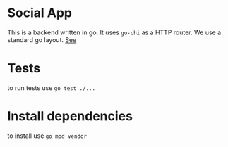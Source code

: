 # Social App
This is a backend written in go. It uses `go-chi` as a HTTP router.
We use a standard go layout. [See](https://github.com/golang-standards/project-layout)

# Tests
to run tests use `go test ./...`

# Install dependencies
to install use `go mod vendor`